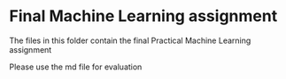 # Final Machine Learning assignment

The files in this folder contain the final Practical Machine Learning assignment 

Please use the md file for evaluation
